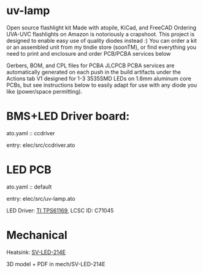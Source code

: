 # uv-lamp
Open source flashlight kit
Made with atopile, KiCad, and FreeCAD
Ordering UVA-UVC flashlights on Amazon is notoriously a crapshoot. This project is designed to enable easy use of quality diodes instead :)
You can order a kit or an assembled unit from my tindie store (soonTM), or find everything you need to print and enclosure and order PCB/PCBA services below

Gerbers, BOM, and CPL files for PCBA JLCPCB PCBA services are automatically generated on each push in the build artifacts under the Actions tab
V1 designed for 1-3 3535SMD LEDs on 1.6mm aluminum core PCBs, but see instructions below to easily adapt for use with any diode you like (power/space permitting).

# BMS+LED Driver board:
ato.yaml :: ccdriver

entry: elec/src/ccdriver.ato

# LED PCB
ato.yaml :: default

entry: elec/src/uv-lamp.ato

LED Driver: [TI TPS61169](https://www.ti.com/lit/ds/symlink/tps61169.pdf?ts=1737056749253), LCSC ID: C71045


# Mechanical
Heatsink:
[SV-LED-214E](https://www.digikey.com/en/products/detail/ohmite/SV-LED-214E/4301037)

3D model + PDF in mech/SV-LED-214E
